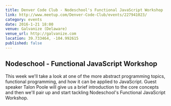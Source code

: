 ```yaml
---
title: Denver Code Club - Nodeschool's Functional JavaScript Workshop
link: http://www.meetup.com/Denver-Code-Club/events/227941023/
category: events
date: 2016-1-21 18:00
venue: Galvanize (Delaware)
venue_url: http://galvanize.com
location: 39.733464, -104.992615
published: false
---
```

## Nodeschool - Functional JavaScript Workshop
This week we'll take a look at one of the more abstract programming topics, functional programming, and how it can be applied to JavaScript. Guest speaker Talon Poole will give us a brief introduction to the core concepts and then we'll pair up and start tackling Nodeschool's Functional JavaScript Workshop. 
